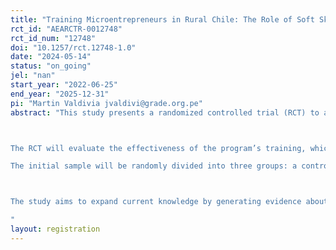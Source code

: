 ```yaml
---
title: "Training Microentrepreneurs in Rural Chile: The Role of Soft Skills and Mentoring and the Identification of Gazelles."
rct_id: "AEARCTR-0012748"
rct_id_num: "12748"
doi: "10.1257/rct.12748-1.0"
date: "2024-05-14"
status: "on_going"
jel: "nan"
start_year: "2022-06-25"
end_year: "2025-12-31"
pi: "Martin Valdivia jvaldivi@grade.org.pe"
abstract: "This study presents a randomized controlled trial (RCT) to assess the impact of a business training program implemented by Balloon Latam in rural communities of the Araucanía region in Chile. The program aims to strengthen entrepreneurial skills among excluded populations from the formal labor market, with a focus on women-led micro and small businesses.

The RCT will evaluate the effectiveness of the program’s training, which combines the transmission of proven business practices and soft skills such as personal initiative, self-confidence, self-control, team leadership, and negotiation skills. The program also includes a motivational component, aiming to find the purpose and impacts of the business, and a social linking component, serving as a tool for networking, motivation, support, and even social pressure toward fulfilling each business’s goals. In this component, participants are incentivized to pitch their businesses to other entrepreneurs in the program and build business relationships with them.
The initial sample will be randomly divided into three groups: a control group, which will not receive any intervention, and two treatment groups. The first treatment group (T1) will participate in both stages of the training (learning basic and advanced topics), while the second treatment group (T2) will only participate in the first stage of the training. Both groups will enjoy networking events, which will be further reinforced during the second stage of the program.

The study aims to expand current knowledge by generating evidence about the role of strengthening the soft skills of entrepreneurs when these skills are trained in conjunction with the teaching of practical application tools for business development and they are given opportunities to make use of these soft skills to make and maintain relationships with other entrepreneurs. The study also seeks to identify high-potential businesses (gazelles) and determine whether the interventions work better or worse with them. The results of this RCT will contribute to the understanding of what works to empower women entrepreneurs, especially in a rural context.
"
layout: registration
---
```


